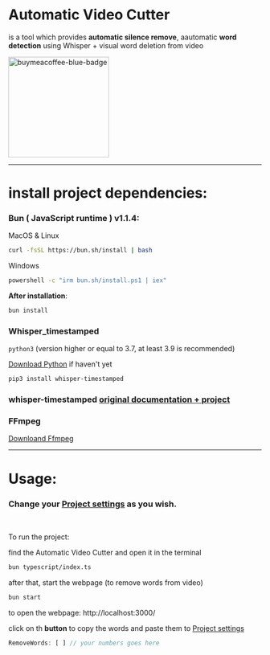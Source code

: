 # **Automatic Video Cutter**
is a tool which provides **automatic silence remove**, aautomatic **word detection** using Whisper + visual word deletion from video

<a href="https://www.buymeacoffee.com/Sdpro" target="_blank" title="buymeacoffee">
  <img src="https://iili.io/JoQ1MeS.md.png"  alt="buymeacoffee-blue-badge" style="width:200px;">
</a>

---

# install project dependencies: <a id="install-project"></a>

### Bun ( JavaScript runtime ) v1.1.4:

MacOS & Linux
```bash
curl -fsSL https://bun.sh/install | bash
```
Windows
```bash
powershell -c "irm bun.sh/install.ps1 | iex"
```

**After installation**:

```bash
bun install
```
### Whisper_timestamped

`python3` (version higher or equal to 3.7, at least 3.9 is recommended)

[Download Python](https://www.python.org/downloads/) if haven't yet

```bash
pip3 install whisper-timestamped
```
### whisper-timestamped [original documentation + project](https://github.com/linto-ai/whisper-timestamped?tab=readme-ov-file#installation)
### FFmpeg

[Downloand Ffmpeg](https://ffmpeg.org/download.html)

--- 

# Usage:


### Change your [Project settings](./config/projectSettings.ts) as you wish.

<br>

To run the project:

find the Automatic Video Cutter and open it in the terminal

```bash
bun typescript/index.ts
```
after that, start the webpage (to remove words from video)

```bash
bun start
```

to open the webpage: http://localhost:3000/

click on th **button** to copy the words and paste them to [Project settings](./config/projectSettings.ts) 

```js
RemoveWords: [ ] // your numbers goes here
```